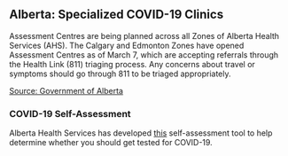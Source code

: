 ## Alberta: Specialized COVID-19 Clinics

Assessment Centres are being planned across all Zones of Alberta Health Services (AHS). The Calgary and Edmonton Zones have opened Assessment Centres as of March 7, which are accepting referrals through the Health Link (811) triaging process. Any concerns about travel or symptoms should go through 811 to be triaged appropriately.

[Source: Government of Alberta](https://www.albertahealthservices.ca/assets/info/ppih/if-ppih-covid-19-primary-care-faq.pdf)

### COVID-19 Self-Assessment

Alberta Health Services has developed [this](https://myhealth.alberta.ca/Journey/COVID-19/Pages/COVID-Self-Assessment.aspx) self-assessment tool to help determine whether you should get tested for COVID-19.
